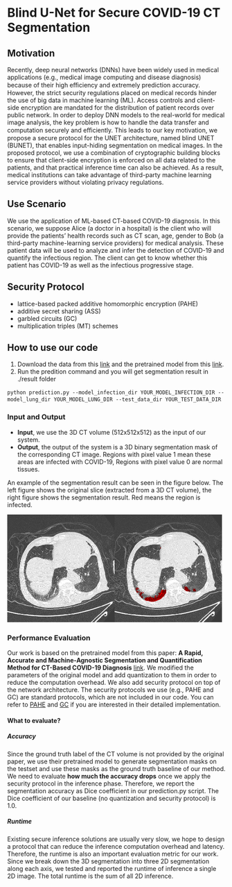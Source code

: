 # Blind U-Net for Secure COVID-19 CT Segmentation

## Motivation

Recently, deep neural networks (DNNs) have been widely used in medical applications (e.g., medical image computing and disease diagnosis) because of their high eﬃciency and extremely prediction accuracy. However, the strict security regulations placed on medical records hinder the use of big data in machine learning (ML). Access controls and client-side encryption are mandated for the distribution of patient records over public network. In order to deploy DNN models to the real-world for medical image analysis, the key problem is how to handle the data transfer and computation securely and eﬃciently. This leads to our key motivation, we propose a secure protocol for the UNET architecture, named blind UNET (BUNET), that enables input-hiding segmentation on medical images. In the proposed protocol, we use a combination of cryptographic building blocks to ensure that client-side encryption is enforced on all data related to the patients, and that practical inference time can also be achieved. As a result, medical institutions can take advantage of third-party machine learning service providers without violating privacy regulations. 

## Use Scenario

We use the application of ML-based CT-based COVID-19 diagnosis. In this scenario, we suppose Alice (a doctor in a hospital) is the client who will provide the patients’ health records such as CT scan, age, gender to Bob (a third-party machine-learning service providers) for medical analysis. These patient data will be used to analyze and infer the detection of COVID-19 and quantify the infectious region. The client can get to know whether this patient has COVID-19 as well as the infectious progressive stage.

## Security Protocol

 - lattice-based packed additive homomorphic encryption (PAHE)
 - additive secret sharing (ASS) 
 - garbled circuits (GC)
 - multiplication triples (MT) schemes

## How to use our code

1. Download the data from this [link](https://drive.google.com/drive/folders/1g2YDMp4wCALeQLBXi-NsY6eW_wExfHO-?usp=sharing) and the pretrained model from this [link](https://drive.google.com/drive/folders/1ASbqSiKx7d1m1nvSW6h0dba_HlIXA_oq?usp=sharing).
2. Run the predition command and you will get segmentation result in ./result folder
```
python prediction.py --model_infection_dir YOUR_MODEL_INFECTION_DIR --model_lung_dir YOUR_MODEL_LUNG_DIR --test_data_dir YOUR_TEST_DATA_DIR
```

### Input and Output

- **Input**, we use the 3D CT volume (512x512x512) as the input of our system.
- **Output**, the output of the system is a 3D binary segmentation mask of the corresponding CT image. Regions with pixel value 1 mean these areas are infected with COVID-19, Regions with pixel value 0 are normal tissues.
  
An example of the segmentation result can be seen in the figure below. The left figure shows the original slice (extracted from a 3D CT volume), the right figure shows the segmentation result. Red means the region is infected.

![example](/images/example.png)

### Performance Evaluation

Our work is based on the pretrained model from this paper: **A Rapid, Accurate and Machine-Agnostic Segmentation and Quantification Method for CT-Based COVID-19 Diagnosis** [link](https://ieeexplore.ieee.org/abstract/document/9115057). We modified the parameters of the original model and add quantization to them in order to reduce the computation overhead. We also add security protocol on top of the network architecture. The security protocols we use (e.g., PAHE and GC) are standard protocols, which are not included in our code. You can refer to [PAHE](https://github.com/snucrypto/HEAAN) and [GC](https://github.com/ojroques/garbled-circuit) if you are interested in their detailed implementation. 

#### What to evaluate?

##### Accuracy
Since the ground truth label of the CT volume is not provided by the original paper, we use their pretrained model to generate segmentation masks on the testset and use these masks as the ground truth baseline of our method. We need to evaluate **how much the accuracy drops** once we apply the security protocol in the inference phase. Therefore, we report the segmentation accuracy as Dice coefficient in our prediction.py script. The Dice coefficient of our baseline (no quantization and security protocol) is 1.0.

##### Runtime
Existing secure inference solutions are usually very slow, we hope to design a protocol that can reduce the inference computation overhead and latency. Therefore, the runtime is also an important evaluation metric for our work. Since we break down the 3D segmentation into three 2D segmentation along each axis, we tested and reported the runtime of inference a single 2D image. The total runtime is the sum of all 2D inference.

